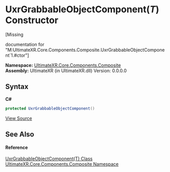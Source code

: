 # UxrGrabbableObjectComponent(*T*) Constructor 
 

\[Missing <summary> documentation for "M:UltimateXR.Core.Components.Composite.UxrGrabbableObjectComponent`1.#ctor"\]

**Namespace:**&nbsp;<a href="N_UltimateXR_Core_Components_Composite">UltimateXR.Core.Components.Composite</a><br />**Assembly:**&nbsp;UltimateXR (in UltimateXR.dll) Version: 0.0.0.0

## Syntax

**C#**<br />
``` C#
protected UxrGrabbableObjectComponent()
```

<a href="UltimateXR/Scripts/Core/Components/Composite/UxrGrabbableObjectComponent.cs" rel="noopener noreferrer" title="View the source code">View Source</a><br />

## See Also


#### Reference
<a href="T_UltimateXR_Core_Components_Composite_UxrGrabbableObjectComponent_1">UxrGrabbableObjectComponent(T) Class</a><br /><a href="N_UltimateXR_Core_Components_Composite">UltimateXR.Core.Components.Composite Namespace</a><br />
